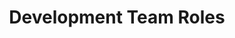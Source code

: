 ---
title: Development Team Roles
sidebar: 
    badge:
        text: tbc
        variant: danger
---